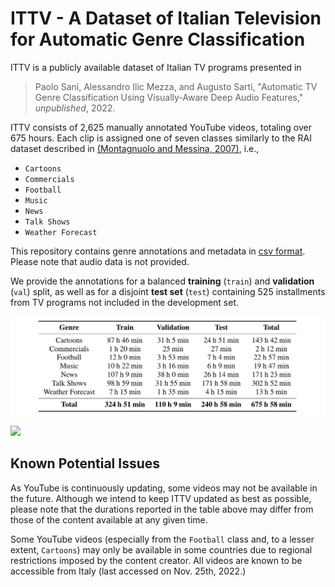 # ITTV - A Dataset of Italian Television for Automatic Genre Classification

ITTV is a publicly available dataset of Italian TV programs presented in

> Paolo Sani, Alessandro Ilic Mezza, and Augusto Sarti, "Automatic TV Genre Classification Using Visually-Aware Deep Audio Features," _unpublished_, 2022.

ITTV consists of 2,625 manually annotated YouTube videos, totaling over 675 hours. Each clip is assigned one of seven classes similarly to the 
RAI dataset described in [(Montagnuolo and Messina, 2007)](https://ieeexplore.ieee.org/document/4312865), i.e.,
* `Cartoons`
* `Commercials`
* `Football`
* `Music`
* `News`
* `Talk Shows`
* `Weather Forecast`

This repository contains genre annotations and metadata in [csv format](https://github.com/polimi-ispl/ITTV/blob/main/ittv.csv). Please note that audio data is not provided.

We provide the annotations for a balanced **training** (`train`) and **validation** (`val`) split, 
as well as for a disjoint **test set** (`test`) containing 525 installments from 
TV programs not included in the development set.

![](https://github.com/polimi-ispl/ITTV/blob/main/images/duration_table.png)

![](https://github.com/polimi-ispl/ITTV/blob/main/images/duration_boxplot.png)

## Known Potential Issues

As YouTube is continuously updating, some videos may not be available in the future. Although we intend to keep ITTV updated as best as possible, please note that the durations reported in the table above may differ from those of the content available at any given time.

Some YouTube videos (especially from the `Football` class and, to a lesser extent, `Cartoons`) may only be available in some countries due to regional restrictions imposed by the content creator. All videos are known to be accessible from Italy (last accessed on Nov. 25th, 2022.)
